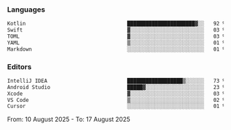 <!--START_SECTION:waka-->
### Languages
```txt
Kotlin                                 ██████████████████████▓░░   92 %
Swift                                  ▓░░░░░░░░░░░░░░░░░░░░░░░░   03 %
TOML                                   ▓░░░░░░░░░░░░░░░░░░░░░░░░   03 %
YAML                                   ▒░░░░░░░░░░░░░░░░░░░░░░░░   01 %
Markdown                               ░░░░░░░░░░░░░░░░░░░░░░░░░   01 %
```

### Editors
```txt
IntelliJ IDEA                          ██████████████████▒░░░░░░   73 %
Android Studio                         █████▓░░░░░░░░░░░░░░░░░░░   23 %
Xcode                                  ▓░░░░░░░░░░░░░░░░░░░░░░░░   03 %
VS Code                                ▒░░░░░░░░░░░░░░░░░░░░░░░░   02 %
Cursor                                 ░░░░░░░░░░░░░░░░░░░░░░░░░   01 %
```

From: 10 August 2025 - To: 17 August 2025
<!--END_SECTION:waka-->
